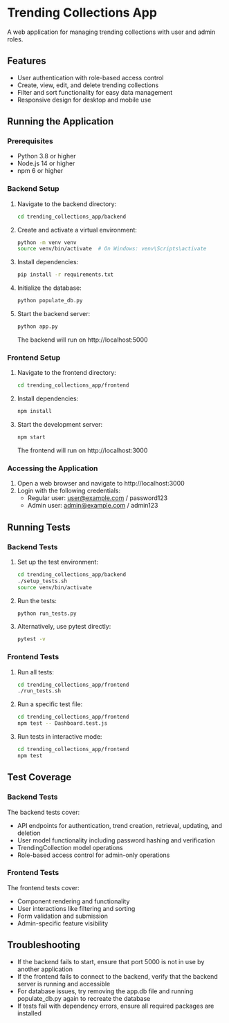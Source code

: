 # Trending Collections App

A web application for managing trending collections with user and admin roles.

## Features

- User authentication with role-based access control
- Create, view, edit, and delete trending collections
- Filter and sort functionality for easy data management
- Responsive design for desktop and mobile use

## Running the Application

### Prerequisites

- Python 3.8 or higher
- Node.js 14 or higher
- npm 6 or higher

### Backend Setup

1. Navigate to the backend directory:
   ```bash
   cd trending_collections_app/backend
   ```

2. Create and activate a virtual environment:
   ```bash
   python -m venv venv
   source venv/bin/activate  # On Windows: venv\Scripts\activate
   ```

3. Install dependencies:
   ```bash
   pip install -r requirements.txt
   ```

4. Initialize the database:
   ```bash
   python populate_db.py
   ```

5. Start the backend server:
   ```bash
   python app.py
   ```
   The backend will run on http://localhost:5000

### Frontend Setup

1. Navigate to the frontend directory:
   ```bash
   cd trending_collections_app/frontend
   ```

2. Install dependencies:
   ```bash
   npm install
   ```

3. Start the development server:
   ```bash
   npm start
   ```
   The frontend will run on http://localhost:3000

### Accessing the Application

1. Open a web browser and navigate to http://localhost:3000
2. Login with the following credentials:
   - Regular user: user@example.com / password123
   - Admin user: admin@example.com / admin123

## Running Tests

### Backend Tests

1. Set up the test environment:
   ```bash
   cd trending_collections_app/backend
   ./setup_tests.sh
   source venv/bin/activate
   ```

2. Run the tests:
   ```bash
   python run_tests.py
   ```

3. Alternatively, use pytest directly:
   ```bash
   pytest -v
   ```

### Frontend Tests

1. Run all tests:
   ```bash
   cd trending_collections_app/frontend
   ./run_tests.sh
   ```

2. Run a specific test file:
   ```bash
   cd trending_collections_app/frontend
   npm test -- Dashboard.test.js
   ```

3. Run tests in interactive mode:
   ```bash
   cd trending_collections_app/frontend
   npm test
   ```

## Test Coverage

### Backend Tests

The backend tests cover:
- API endpoints for authentication, trend creation, retrieval, updating, and deletion
- User model functionality including password hashing and verification
- TrendingCollection model operations
- Role-based access control for admin-only operations

### Frontend Tests

The frontend tests cover:
- Component rendering and functionality
- User interactions like filtering and sorting
- Form validation and submission
- Admin-specific feature visibility

## Troubleshooting

- If the backend fails to start, ensure that port 5000 is not in use by another application
- If the frontend fails to connect to the backend, verify that the backend server is running and accessible
- For database issues, try removing the app.db file and running populate_db.py again to recreate the database
- If tests fail with dependency errors, ensure all required packages are installed